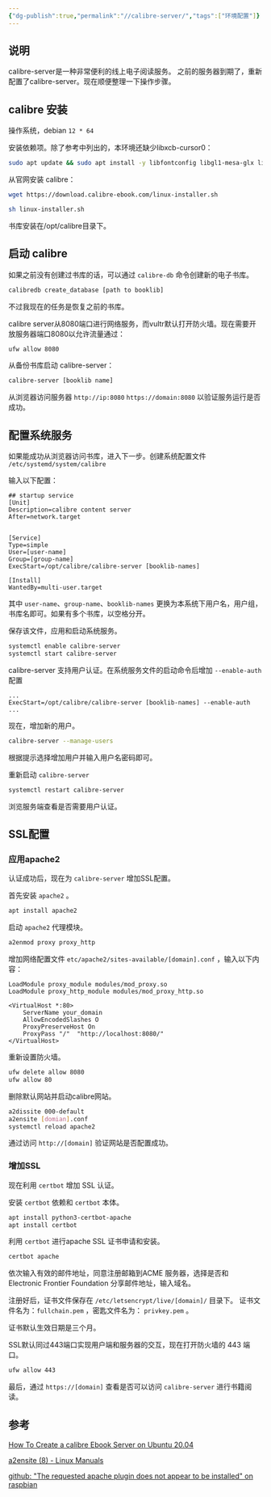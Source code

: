 ```yaml
---
{"dg-publish":true,"permalink":"//calibre-server/","tags":["环境配置"]}
---
```




## 说明

calibre-server是一种非常便利的线上电子阅读服务。
之前的服务器到期了，重新配置了calibre-server。现在顺便整理一下操作步骤。

## calibre 安装

操作系统，debian `12 * 64`

安装依赖项。除了参考中列出的，本环境还缺少libxcb-cursor0：

```bash
sudo apt update && sudo apt install -y libfontconfig libgl1-mesa-glx libxcb-cursor0
```

从官网安装 calibre：

```bash
wget https://download.calibre-ebook.com/linux-installer.sh
```

```bash
sh linux-installer.sh
```

书库安装在/opt/calibre目录下。
## 启动 calibre

如果之前没有创建过书库的话，可以通过 `calibre-db` 命令创建新的电子书库。

```bash
calibredb create_database [path to booklib]
```

不过我现在的任务是恢复之前的书库。

calibre server从8080端口进行网络服务，而vultr默认打开防火墙。现在需要开放服务器端口8080以允许流量通过：

```bash
ufw allow 8080
```


从备份书库启动 calibre-server：

```bash
calibre-server [booklib name]
```

从浏览器访问服务器 `http://ip:8080` `https://domain:8080` 以验证服务运行是否成功。

## 配置系统服务

如果能成功从浏览器访问书库，进入下一步。创建系统配置文件 `/etc/systemd/system/calibre`

输入以下配置：

```
## startup service
[Unit]
Description=calibre content server
After=network.target


[Service]
Type=simple
User=[user-name]
Group=[group-name]
ExecStart=/opt/calibre/calibre-server [booklib-names]

[Install]
WantedBy=multi-user.target
```

其中 `user-name`、`group-name`、`booklib-names` 更换为本系统下用户名，用户组，书库名即可。如果有多个书库，以空格分开。

保存该文件，应用和启动系统服务。

```bash
systemctl enable calibre-server
systemctl start calibre-server
```

 calibre-server 支持用户认证。在系统服务文件的启动命令后增加 `--enable-auth` 配置

```
...
ExecStart=/opt/calibre/calibre-server [booklib-names] --enable-auth
...
```

现在，增加新的用户。

```bash
calibre-server --manage-users
```

根据提示选择增加用户并输入用户名密码即可。

重新启动 `calibre-server` 

```bash
systemctl restart calibre-server
```

浏览服务端查看是否需要用户认证。

## SSL配置

### 应用apache2

认证成功后，现在为 `calibre-server` 增加SSL配置。

首先安装 `apache2` 。

```bash
apt install apache2
```

启动 `apache2` 代理模块。

```bash
a2enmod proxy proxy_http
```

增加网络配置文件 `etc/apache2/sites-available/[domain].conf` ，输入以下内容：

```
LoadModule proxy_module modules/mod_proxy.so
LoadModule proxy_http_module modules/mod_proxy_http.so

<VirtualHost *:80>
    ServerName your_domain
    AllowEncodedSlashes O
    ProxyPreserveHost On
    ProxyPass "/"  "http://localhost:8080/"
</VirtualHost>
```


重新设置防火墙。

```bash
ufw delete allow 8080
ufw allow 80
```

删除默认网站并启动calibre网站。

```bash
a2dissite 000-default
a2ensite [domian].conf
systemctl reload apache2
```

通过访问 `http://[domain]` 验证网站是否配置成功。

### 增加SSL

现在利用 `certbot` 增加 SSL 认证。

安装 `certbot` 依赖和 `certbot` 本体。

```bash
apt install python3-certbot-apache
apt install certbot
```

利用 `certbot` 进行apache SSL 证书申请和安装。

```bash
certbot apache
```

依次输入有效的邮件地址，同意注册邮箱到ACME 服务器，选择是否和 Electronic Frontier Foundation 分享邮件地址，输入域名。

注册好后，证书文件保存在 `/etc/letsencrypt/live/[domain]/` 目录下。
证书文件名为：`fullchain.pem` ，密匙文件名为： `privkey.pem` 。

证书默认生效日期是三个月。

SSL默认同过443端口实现用户端和服务器的交互，现在打开防火墙的 443 端口。

```bash
ufw allow 443
```

最后，通过 `https://[domain]` 查看是否可以访问 `calibre-server` 进行书籍阅读。
## 参考

[How To Create a calibre Ebook Server on Ubuntu 20.04](https://www.digitalocean.com/community/tutorials/how-to-create-a-calibre-ebook-server-on-ubuntu-20-04)

[a2ensite (8) - Linux Manuals](https://www.systutorials.com/docs/linux/man/8-a2ensite/)

[github: "The requested apache plugin does not appear to be installed" on raspbian](https://github.com/certbot/certbot/issues/3854)